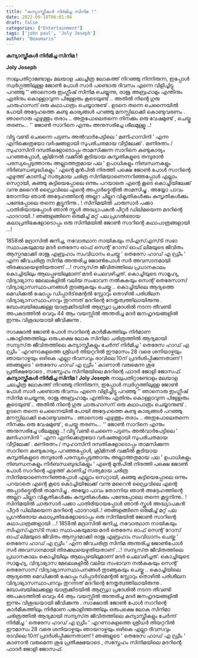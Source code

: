 ```yaml
---
title: "കന്യാസ്ത്രീകൾ നിർമിച്ച സിനിമ !"
date: 2022-09-18T06:01:04
draft: false
categories: ["Entertainment"]
tags: ['john paul', 'Joly Joseph']
author: "Beaumaris"
---
```


<strong>കന്യാസ്ത്രീകൾ നിർമിച്ച സിനിമ !</strong>

<strong>Joly Joseph</strong>

നാലുപതിറ്റാണ്ടോളം മലയാള ചലച്ചിത്ര ലോകത്ത് നിറഞ്ഞു നിന്നിരുന്ന, ഇപ്പോൾ സ്വർഗ്ഗത്തിലുള്ള ജോൺ പോൾ സാർ പണ്ടൊരു ദിവസം എന്നെ വിളിച്ചിട്ടു പറഞ്ഞു '' ഞാനൊരു ഇംഗ്ലീഷ് സിനിമ ചെയ്യുന്നു, രാജു അബ്രഹാമും എന്തിനും ഏതിനും കൊള്ളാവുന്ന പിള്ളേരും കൂടെയുണ്ട് .. അതിൽ നിന്റെ ഗുരു ചാരുഹാസന്‌ ഒരു കഥാപാത്രം ചെയ്യാനുണ്ട് . ഉടനെ തന്നെ ചെന്നൈയിൽ പോയി അദ്ദേഹത്തെ കണ്ടു കാര്യങ്ങൾ പറഞ്ഞു മനസ്സിലാക്കി കൊണ്ടുവരണം . ഞാനൊരു എഴുത്തും തരാം .. അതുപോലെതന്നെ നിനക്കും ഒരു വേഷമുണ്ട് , ചെയ്തു തരണം… '' ജോൺ സാറിനെ എന്നും അനുസരിച്ചേ ശീലമുള്ളൂ ..!

വിട്ടു വണ്ടി ചെന്നൈ പട്ടണം അൽവാർപേട്ടിലെ ' മണിഹാസിനി ' എന്ന എനിക്കെത്രയോ വർഷങ്ങളായി സുപരിചതമായ വീട്ടിലേക്ക് . മണിരത്നം / സുഹാസിനി ദമ്പതികളോടൊപ്പം താമസിക്കുന്ന സാറിനെ കണ്ടുകാര്യം പറഞ്ഞപ്പോൾ, ക്രിമിനൽ വക്കീൽ കൂടിയായ കുസൃതികളുടെ തമ്പുരാൻ പരസ്യപ്പെടുത്താനും അല്ലാത്തതുമായ പല ' ഉപാധികളും നിബന്ധനകളും നിർബന്ധബുദ്ധികളും ' എന്റെ മുൻപിൽ നിരത്തി പക്ഷെ ജോൺ പോൾ സാറിന്റെ എഴുത്ത് കാണിച്ച് സത്യമായ ചരിത്ര സിനിമയാണെന്നറിഞ്ഞപ്പോൾ എല്ലാം സെറ്റായി, കുഞ്ഞു കുട്ടിയെപ്പോലെ ഒന്നും പറയാതെ എന്റെ കൂടെ കൊച്ചിയിലേക്ക് വന്നു മറൈൻ ഡ്രൈവിലെ എന്റെ അപ്പാർട്മെന്റിൽ താമസിച്ചു . അയ്യോ പാവം തോന്നിയ ഞാൻ അദ്ദേഹത്തിന്റെ അല്ലറ ചില്ലറ വികൃതികൾക്കും കുസൃതികൾക്കും പണ്ടേപ്പോലെ തന്നെ കൂട്ടുനിന്നു.. ! സിനിമയിൽ ചാരുസാർ പക്കാ പാതിരിയായപ്പോൾ ഞാൻ സ്കൂൾ അദ്ധ്യാപകൻ പീറ്റർ ഡിലിമയെന്ന മദറിന്റെ ഫാദറായി..! ഞങ്ങളങ്ങിനെ ഒരുമിച്ച് മറ്റ് പല പ്രഗൽഭരായ കലാപ്രതിഭകളോടൊപ്പം ഒരു സിനിമയിൽ ജോൺ സാറിന്റെ കഥാപാത്രങ്ങളായി ...!

1858ൽ മദ്രാസിൽ ജനിച്ച, നവോത്ഥാന നായികയും സിഎസ്‌എസ്‌ടി സഭാ സ്ഥാപകയുമായ മദർ തെരേസ ഓഫ് സെന്റ് റോസ് ഓഫ് ലിമയുടെ ജീവിതം ആസ്പദമാക്കി രാജു എബ്രഹാം സംവിധാനം ചെയ്ത ' തെരേസ ഹാഡ്‌ എ ഡ്രീം ' എന്ന ജീവചരിത്ര സിനിമ അന്തരിച്ച ജോൺപോൾ സർ അവസാനമായി തിരക്കഥയെഴുതിയതാണ് ...! സന്യസ്‌ത ജീവിതത്തിലെ പ്രധാനകാലം കൊച്ചിയിലും ആലപ്പുഴയിലുമാണ്‌ മദർ ചെലവഴിച്ചത്‌. കൊച്ചിയുടെ സാമൂഹ്യ, വിദ്യാഭ്യാസ മേഖലകളിൽ വലിയ സംഭാവന നൽകുകയും സെന്റ്‌ തെരേസാസ്‌ വിദ്യാഭ്യാസസ്ഥാപനങ്ങൾ തുടങ്ങുകയും ചെയ്തു .. കൊച്ചിയിലെ ആദ്യത്തെ മെഡിക്കൽ ഷോപ്പും ഡിപ്പാർട്‌മെന്റൽ സ്റ്റോറും തൊഴിൽ പരിശീലന വിദ്യാഭ്യാസസ്ഥാപനവും തുറന്നത്‌ മദറിന്റെ നേതൃത്വത്തിലായിരുന്നു . ബോംബയിലേക്കുള്ള യാത്രക്കിടയിൽ ആന്ധ്രാ പ്രദേശിൽ നടന്ന തീവണ്ടി അപകടത്തിൽ വെറും 44 ആം വയസ്സിൽ അന്തരിച്ച മദർ ജനഹൃദയങ്ങളിൽ ഇന്നും വിശുദ്ധയായി ജീവിക്കുന്നു .

സാക്ഷാൽ ജോൺ പോൾ സാറിന്റെ കാർമീകത്തിലും നിർമാണ പങ്കാളിത്തത്തിലും ഒരുപക്ഷെ ലോക സിനിമാ ചരിത്രത്തിൽ ആദ്യമായി സന്യസ്‌ത ജീവിതത്തിലെ കന്യാസ്ത്രീകളും ചേർന്ന് നിർമിച്ച ' തെരേസ ഹാഡ്‌ എ ഡ്രീം ' എറണാകുളത്തെ ശ്രീധർ തിയറ്ററിൽ ഈമാസം 28 വരെ ശനിയാഴ്ചയും ഞായറാഴ്ചയും ഒഴികെ എല്ലാ ദിവസവും രാവിലെ 10ന്‌ പ്രദർശിപ്പിക്കുന്നതാണ് ! ഞങ്ങളുടെ ' തെരേസ ഹാഡ്‌ എ ഡ്രീം ' കാണാൻ വരുമെന്ന ശുഭ പ്രതീക്ഷയോടെ , സസ്നേഹം സിനിമയിലെ മദറിന്റെ ഫാദർ ജോളി ജോസഫ്.
**കന്യാസ്ത്രീകൾ നിർമിച്ച സിനിമ !** **Joly Joseph** നാലുപതിറ്റാണ്ടോളം മലയാള ചലച്ചിത്ര ലോകത്ത് നിറഞ്ഞു നിന്നിരുന്ന, ഇപ്പോൾ സ്വർഗ്ഗത്തിലുള്ള ജോൺ പോൾ സാർ പണ്ടൊരു ദിവസം എന്നെ വിളിച്ചിട്ടു പറഞ്ഞു '' ഞാനൊരു ഇംഗ്ലീഷ് സിനിമ ചെയ്യുന്നു, രാജു അബ്രഹാമും എന്തിനും ഏതിനും കൊള്ളാവുന്ന പിള്ളേരും കൂടെയുണ്ട് .. അതിൽ നിന്റെ ഗുരു ചാരുഹാസന്‌ ഒരു കഥാപാത്രം ചെയ്യാനുണ്ട് . ഉടനെ തന്നെ ചെന്നൈയിൽ പോയി അദ്ദേഹത്തെ കണ്ടു കാര്യങ്ങൾ പറഞ്ഞു മനസ്സിലാക്കി കൊണ്ടുവരണം . ഞാനൊരു എഴുത്തും തരാം .. അതുപോലെതന്നെ നിനക്കും ഒരു വേഷമുണ്ട് , ചെയ്തു തരണം… '' ജോൺ സാറിനെ എന്നും അനുസരിച്ചേ ശീലമുള്ളൂ ..! വിട്ടു വണ്ടി ചെന്നൈ പട്ടണം അൽവാർപേട്ടിലെ ' മണിഹാസിനി ' എന്ന എനിക്കെത്രയോ വർഷങ്ങളായി സുപരിചതമായ വീട്ടിലേക്ക് . മണിരത്നം / സുഹാസിനി ദമ്പതികളോടൊപ്പം താമസിക്കുന്ന സാറിനെ കണ്ടുകാര്യം പറഞ്ഞപ്പോൾ, ക്രിമിനൽ വക്കീൽ കൂടിയായ കുസൃതികളുടെ തമ്പുരാൻ പരസ്യപ്പെടുത്താനും അല്ലാത്തതുമായ പല ' ഉപാധികളും നിബന്ധനകളും നിർബന്ധബുദ്ധികളും ' എന്റെ മുൻപിൽ നിരത്തി പക്ഷെ ജോൺ പോൾ സാറിന്റെ എഴുത്ത് കാണിച്ച് സത്യമായ ചരിത്ര സിനിമയാണെന്നറിഞ്ഞപ്പോൾ എല്ലാം സെറ്റായി, കുഞ്ഞു കുട്ടിയെപ്പോലെ ഒന്നും പറയാതെ എന്റെ കൂടെ കൊച്ചിയിലേക്ക് വന്നു മറൈൻ ഡ്രൈവിലെ എന്റെ അപ്പാർട്മെന്റിൽ താമസിച്ചു . അയ്യോ പാവം തോന്നിയ ഞാൻ അദ്ദേഹത്തിന്റെ അല്ലറ ചില്ലറ വികൃതികൾക്കും കുസൃതികൾക്കും പണ്ടേപ്പോലെ തന്നെ കൂട്ടുനിന്നു.. ! സിനിമയിൽ ചാരുസാർ പക്കാ പാതിരിയായപ്പോൾ ഞാൻ സ്കൂൾ അദ്ധ്യാപകൻ പീറ്റർ ഡിലിമയെന്ന മദറിന്റെ ഫാദറായി..! ഞങ്ങളങ്ങിനെ ഒരുമിച്ച് മറ്റ് പല പ്രഗൽഭരായ കലാപ്രതിഭകളോടൊപ്പം ഒരു സിനിമയിൽ ജോൺ സാറിന്റെ കഥാപാത്രങ്ങളായി ...! 1858ൽ മദ്രാസിൽ ജനിച്ച, നവോത്ഥാന നായികയും സിഎസ്‌എസ്‌ടി സഭാ സ്ഥാപകയുമായ മദർ തെരേസ ഓഫ് സെന്റ് റോസ് ഓഫ് ലിമയുടെ ജീവിതം ആസ്പദമാക്കി രാജു എബ്രഹാം സംവിധാനം ചെയ്ത ' തെരേസ ഹാഡ്‌ എ ഡ്രീം ' എന്ന ജീവചരിത്ര സിനിമ അന്തരിച്ച ജോൺപോൾ സർ അവസാനമായി തിരക്കഥയെഴുതിയതാണ് ...! സന്യസ്‌ത ജീവിതത്തിലെ പ്രധാനകാലം കൊച്ചിയിലും ആലപ്പുഴയിലുമാണ്‌ മദർ ചെലവഴിച്ചത്‌. കൊച്ചിയുടെ സാമൂഹ്യ, വിദ്യാഭ്യാസ മേഖലകളിൽ വലിയ സംഭാവന നൽകുകയും സെന്റ്‌ തെരേസാസ്‌ വിദ്യാഭ്യാസസ്ഥാപനങ്ങൾ തുടങ്ങുകയും ചെയ്തു .. കൊച്ചിയിലെ ആദ്യത്തെ മെഡിക്കൽ ഷോപ്പും ഡിപ്പാർട്‌മെന്റൽ സ്റ്റോറും തൊഴിൽ പരിശീലന വിദ്യാഭ്യാസസ്ഥാപനവും തുറന്നത്‌ മദറിന്റെ നേതൃത്വത്തിലായിരുന്നു . ബോംബയിലേക്കുള്ള യാത്രക്കിടയിൽ ആന്ധ്രാ പ്രദേശിൽ നടന്ന തീവണ്ടി അപകടത്തിൽ വെറും 44 ആം വയസ്സിൽ അന്തരിച്ച മദർ ജനഹൃദയങ്ങളിൽ ഇന്നും വിശുദ്ധയായി ജീവിക്കുന്നു . സാക്ഷാൽ ജോൺ പോൾ സാറിന്റെ കാർമീകത്തിലും നിർമാണ പങ്കാളിത്തത്തിലും ഒരുപക്ഷെ ലോക സിനിമാ ചരിത്രത്തിൽ ആദ്യമായി സന്യസ്‌ത ജീവിതത്തിലെ കന്യാസ്ത്രീകളും ചേർന്ന് നിർമിച്ച ' തെരേസ ഹാഡ്‌ എ ഡ്രീം ' എറണാകുളത്തെ ശ്രീധർ തിയറ്ററിൽ ഈമാസം 28 വരെ ശനിയാഴ്ചയും ഞായറാഴ്ചയും ഒഴികെ എല്ലാ ദിവസവും രാവിലെ 10ന്‌ പ്രദർശിപ്പിക്കുന്നതാണ് ! ഞങ്ങളുടെ ' തെരേസ ഹാഡ്‌ എ ഡ്രീം ' കാണാൻ വരുമെന്ന ശുഭ പ്രതീക്ഷയോടെ , സസ്നേഹം സിനിമയിലെ മദറിന്റെ ഫാദർ ജോളി ജോസഫ്.
